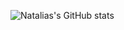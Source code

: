 ![Natalias's GitHub stats](https://github-readme-stats.vercel.app/api?username=nataliakusmirek&show_icons=true&theme=shades-of-purple)
